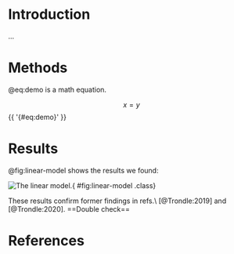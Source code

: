 # Introduction

...

# Methods

@eq:demo is a math equation.

$$
x = y
$$ {{ '{#eq:demo}' }}

# Results

@fig:linear-model shows the results we found:

![The linear model.](../build/plot.png){ #fig:linear-model .class}

These results confirm former findings in refs.\ [@Trondle:2019] and [@Trondle:2020]. ==Double check==

# References
